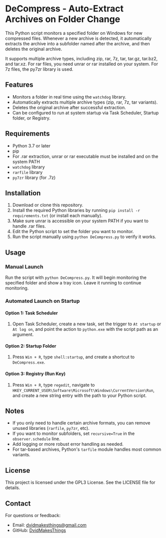 # DeCompress - Auto-Extract Archives on Folder Change

This Python script monitors a specified folder on Windows for new compressed files. Whenever a new archive is detected, it automatically extracts the archive into a subfolder named after the archive, and then deletes the original archive.

It supports multiple archive types, including zip, rar, 7z, tar, tar.gz, tar.bz2, and tar.xz. For rar files, you need unrar or rar installed on your system. For 7z files, the py7zr library is used.

## Features

- Monitors a folder in real time using the `watchdog` library.
- Automatically extracts multiple archive types (zip, rar, 7z, tar variants).
- Deletes the original archive after successful extraction.
- Can be configured to run at system startup via Task Scheduler, Startup folder, or Registry.

## Requirements

- Python 3.7 or later
- pip
- For .rar extraction, unrar or rar executable must be installed and on the system PATH
- `watchdog` library
- `rarfile` library
- `py7zr` library (for .7z)

## Installation

1. Download or clone this repository.
2. Install the required Python libraries by running `pip install -r requirements.txt` (or install each manually).
3. Make sure unrar is accessible on your system PATH if you want to handle .rar files.
4. Edit the Python script to set the folder you want to monitor.
5. Run the script manually using `python DeCompress.py` to verify it works.

## Usage

### Manual Launch

Run the script with `python DeCompress.py`. It will begin monitoring the specified folder and show a tray icon. Leave it running to continue monitoring.

### Automated Launch on Startup

#### Option 1: Task Scheduler

1. Open Task Scheduler, create a new task, set the trigger to `At startup` or `At log on`, and point the action to `python.exe` with the script path as an argument.

#### Option 2: Startup Folder

1. Press `Win + R`, type `shell:startup`, and create a shortcut to `DeCompress.exe`.

#### Option 3: Registry (Run Key)

1. Press `Win + R`, type `regedit`, navigate to `HKEY_CURRENT_USER\Software\Microsoft\Windows\CurrentVersion\Run`, and create a new string entry with the path to your Python script.

## Notes

- If you only need to handle certain archive formats, you can remove unused libraries (`rarfile`, `py7zr`, etc).
- If you want to monitor subfolders, set `recursive=True` in the `observer.schedule` line.
- Add logging or more robust error handling as needed.
- For tar-based archives, Python's `tarfile` module handles most common variants.

## License

This project is licensed under the GPL3 License. See the LICENSE file for details.

## Contact
For questions or feedback:
- Email: [dvidmakesthings@gmail.com](mailto:s.dvidmakesthings@gmail.com)
- GitHub: [DvidMakesThings](https://github.com/DvidMakesThings)